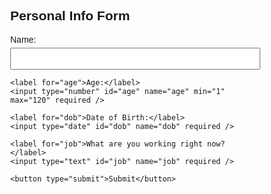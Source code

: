 <!DOCTYPE html>
<html lang="en">
<head>
  <meta charset="UTF-8" />
  <meta name="viewport" content="width=device-width, initial-scale=1" />
  <title>Simple Form</title>
  <style>
    body {
      font-family: Arial, sans-serif;
      margin: 40px;
      max-width: 400px;
    }
    label {
      display: block;
      margin-top: 15px;
    }
    input, select {
      width: 100%;
      padding: 8px;
      margin-top: 5px;
      box-sizing: border-box;
    }
    button {
      margin-top: 20px;
      padding: 10px;
      width: 100%;
      background-color: #4CAF50;
      color: white;
      border: none;
      cursor: pointer;
      font-size: 16px;
    }
    button:hover {
      background-color: #45a049;
    }
    .result {
      margin-top: 30px;
      padding: 15px;
      background-color: #f2f2f2;
      border-radius: 5px;
    }
  </style>
</head>
<body>
  <h2>Personal Info Form</h2>
  <form id="infoForm">
    <label for="name">Name:</label>
    <input type="text" id="name" name="name" required />

    <label for="age">Age:</label>
    <input type="number" id="age" name="age" min="1" max="120" required />

    <label for="dob">Date of Birth:</label>
    <input type="date" id="dob" name="dob" required />

    <label for="job">What are you working right now?</label>
    <input type="text" id="job" name="job" required />

    <button type="submit">Submit</button>
  </form>

  <div class="result" id="result" style="display:none;"></div>

  <script>
    document.getElementById('infoForm').addEventListener('submit', function(e) {
      e.preventDefault();

      const name = document.getElementById('name').value;
      const age = document.getElementById('age').value;
      const dob = document.getElementById('dob').value;
      const job = document.getElementById('job').value;

      const resultDiv = document.getElementById('result');
      resultDiv.style.display = 'block';
      resultDiv.innerHTML = `
        <h3>Submitted Information:</h3>
        <p><strong>Name:</strong> ${name}</p>
        <p><strong>Age:</strong> ${age}</p>
        <p><strong>Date of Birth:</strong> ${dob}</p>
        <p><strong>Current Job:</strong> ${job}</p>
      `;

      this.reset();
    });
  </script>
</body>
</html>
